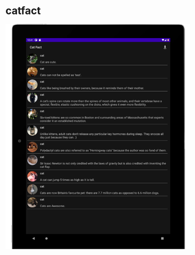# catfact

![catfact0](https://github.com/ramilxyz/catfact/blob/master/%D0%A1%D0%BD%D0%B8%D0%BC%D0%BE%D0%BA%20%D1%8D%D0%BA%D1%80%D0%B0%D0%BD%D0%B0_2021-02-26_12-41-38.png?raw=true)
